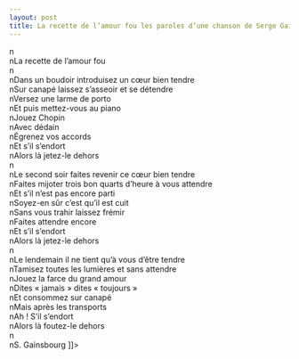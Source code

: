 ```yaml
---
layout: post
title: La recette de l’amour fou les paroles d’une chanson de Serge Gainsbourg
---
```


<p>n<br />nLa recette de l&#8217;amour fou<br />n<br />nDans un boudoir introduisez un cœur bien tendre<br />nSur canapé laissez s&#8217;asseoir et se détendre<br />nVersez une larme de porto<br />nEt puis mettez-vous au piano<br />nJouez Chopin<br />nAvec dédain<br />nÉgrenez vos accords<br />nEt s&#8217;il s&#8217;endort<br />nAlors là jetez-le dehors <br />n<br />nLe second soir faites revenir ce cœur bien tendre<br />nFaites mijoter trois bon quarts d&#8217;heure à vous attendre<br />nEt s&#8217;il n&#8217;est pas encore parti<br />nSoyez-en sûr c&#8217;est qu&#8217;il est cuit<br />nSans vous trahir laissez frémir<br />nFaites attendre encore<br />nEt s&#8217;il s&#8217;endort<br />nAlors là jetez-le dehors <br />n<br />nLe lendemain il ne tient qu&#8217;à vous d&#8217;être tendre<br />nTamisez toutes les lumières et sans attendre<br />nJouez la farce du grand amour<br />nDites « jamais » dites « toujours »<br />nEt consommez sur canapé<br />nMais après les transports<br />nAh ! S&#8217;il s&#8217;endort<br />nAlors là foutez-le dehors         <br />n                               <br />nS. Gainsbourg ]]&gt;
</p>
